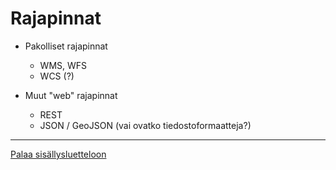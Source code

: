 # Rajapinnat


* Pakolliset rajapinnat
  * WMS, WFS
  * WCS (?)


* Muut "web" rajapinnat
  * REST
  * JSON / GeoJSON (vai ovatko tiedostoformaatteja?)

-----
[Palaa sisällysluetteloon](Sisällysluettelo.md)
